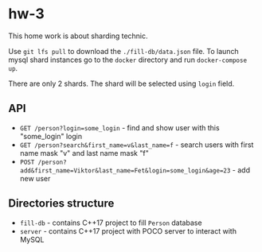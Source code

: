 # hw-3
This home work is about sharding technic.

Use `git lfs pull` to download the `./fill-db/data.json` file.
To launch mysql shard instances go to the `docker` directory and run `docker-compose up`.

There are only 2 shards. The shard will be selected using `login` field.

## API

- `GET /person?login=some_login` - find and show user with this "some_login" login
- `GET /person?search&first_name=v&last_name=f` - search users with first name mask "v" and last name mask "f"
- `POST /person?add&first_name=Viktor&last_name=Fet&login=some_login&age=23` - add new user

## Directories structure

- `fill-db` - contains C++17 project to fill `Person` database
- `server` - contains C++17 project with POCO server to interact with MySQL
